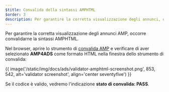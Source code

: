```yaml
---
$title: Convalida della sintassi AMPHTML
$order: 3
description: Per garantire la corretta visualizzazione degli annunci, occorre convalidarne la sintassi AMPHTML. Nel browser, aprire lo strumento di convalida AMP e verificare di aver selezionato AMP4ADS come formato HTML.
---
```


Per garantire la corretta visualizzazione degli annunci AMP, occorre convalidarne la sintassi AMPHTML.

Nel browser, aprire lo strumento di [convalida AMP](https://validator.ampproject.org/#htmlFormat=AMP4ADS) e verificare di aver selezionato **AMP4ADS** come formato HTML nella finestra dello strumento di convalida:

{{ image('/static/img/docs/ads/validator-amphtml-screenshot.png', 853, 542, alt='validator screenshot', align='center seventyfive') }}

Se il codice è valido, vedremo l'indicazione **stato di convalida: <span class="success-text">PASS</span>**.
